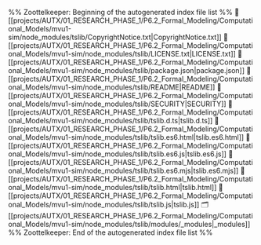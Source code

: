%% Zoottelkeeper: Beginning of the autogenerated index file list  %%
📄 [[projects/AUTX/01_RESEARCH_PHASE_1/P6.2_Formal_Modeling/Computational_Models/mvu1-sim/node_modules/tslib/CopyrightNotice.txt|CopyrightNotice.txt]]
📄 [[projects/AUTX/01_RESEARCH_PHASE_1/P6.2_Formal_Modeling/Computational_Models/mvu1-sim/node_modules/tslib/LICENSE.txt|LICENSE.txt]]
📄 [[projects/AUTX/01_RESEARCH_PHASE_1/P6.2_Formal_Modeling/Computational_Models/mvu1-sim/node_modules/tslib/package.json|package.json]]
📄 [[projects/AUTX/01_RESEARCH_PHASE_1/P6.2_Formal_Modeling/Computational_Models/mvu1-sim/node_modules/tslib/README|README]]
📄 [[projects/AUTX/01_RESEARCH_PHASE_1/P6.2_Formal_Modeling/Computational_Models/mvu1-sim/node_modules/tslib/SECURITY|SECURITY]]
📄 [[projects/AUTX/01_RESEARCH_PHASE_1/P6.2_Formal_Modeling/Computational_Models/mvu1-sim/node_modules/tslib/tslib.d.ts|tslib.d.ts]]
📄 [[projects/AUTX/01_RESEARCH_PHASE_1/P6.2_Formal_Modeling/Computational_Models/mvu1-sim/node_modules/tslib/tslib.es6.html|tslib.es6.html]]
📄 [[projects/AUTX/01_RESEARCH_PHASE_1/P6.2_Formal_Modeling/Computational_Models/mvu1-sim/node_modules/tslib/tslib.es6.js|tslib.es6.js]]
📄 [[projects/AUTX/01_RESEARCH_PHASE_1/P6.2_Formal_Modeling/Computational_Models/mvu1-sim/node_modules/tslib/tslib.es6.mjs|tslib.es6.mjs]]
📄 [[projects/AUTX/01_RESEARCH_PHASE_1/P6.2_Formal_Modeling/Computational_Models/mvu1-sim/node_modules/tslib/tslib.html|tslib.html]]
📄 [[projects/AUTX/01_RESEARCH_PHASE_1/P6.2_Formal_Modeling/Computational_Models/mvu1-sim/node_modules/tslib/tslib.js|tslib.js]]
🗂️ [[projects/AUTX/01_RESEARCH_PHASE_1/P6.2_Formal_Modeling/Computational_Models/mvu1-sim/node_modules/tslib/modules/_modules|_modules]]
%% Zoottelkeeper: End of the autogenerated index file list  %%
